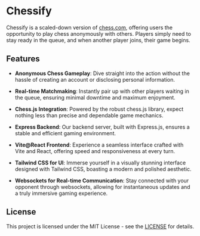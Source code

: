 # Chessify

Chessify is a scaled-down version of [chess.com](https://chess.com), offering users the opportunity to play chess anonymously with others. Players simply need to stay ready in the queue, and when another player joins, their game begins.

## Features

- **Anonymous Chess Gameplay**: Dive straight into the action without the hassle of creating an account or disclosing personal information.

- **Real-time Matchmaking**: Instantly pair up with other players waiting in the queue, ensuring minimal downtime and maximum enjoyment.

- **Chess.js Integration**: Powered by the robust chess.js library, expect nothing less than precise and dependable game mechanics.

- **Express Backend**: Our backend server, built with Express.js, ensures a stable and efficient gaming environment.

- **Vite@React Frontend**: Experience a seamless interface crafted with Vite and React, offering speed and responsiveness at every turn.

- **Tailwind CSS for UI**: Immerse yourself in a visually stunning interface designed with Tailwind CSS, boasting a modern and polished aesthetic.

- **Websockets for Real-time Communication**: Stay connected with your opponent through websockets, allowing for instantaneous updates and a truly immersive gaming experience.


## License

This project is licensed under the MIT License - see the [LICENSE](https://www.mit.edu/~amini/LICENSE.md) for details.

